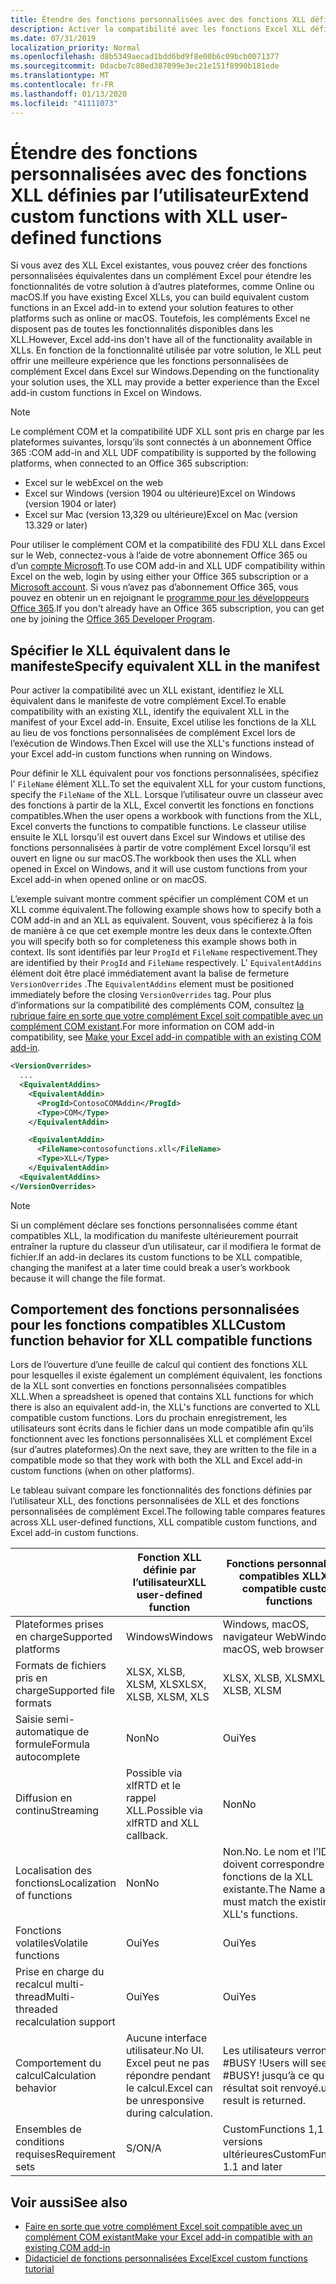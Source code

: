 ```yaml
---
title: Étendre des fonctions personnalisées avec des fonctions XLL définies par l’utilisateur
description: Activer la compatibilité avec les fonctions Excel XLL définies par l’utilisateur qui offrent une fonctionnalité équivalente à vos fonctions personnalisées
ms.date: 07/31/2019
localization_priority: Normal
ms.openlocfilehash: d8b5349aecad1bdd6bd9f8e00b6c09bcb0071377
ms.sourcegitcommit: 0dacbe7c80ed387099e3ec21e151f8990b181ede
ms.translationtype: MT
ms.contentlocale: fr-FR
ms.lasthandoff: 01/13/2020
ms.locfileid: "41111073"
---
```

# <a name="extend-custom-functions-with-xll-user-defined-functions"></a><span data-ttu-id="c9ac8-103">Étendre des fonctions personnalisées avec des fonctions XLL définies par l’utilisateur</span><span class="sxs-lookup"><span data-stu-id="c9ac8-103">Extend custom functions with XLL user-defined functions</span></span>

<span data-ttu-id="c9ac8-104">Si vous avez des XLL Excel existantes, vous pouvez créer des fonctions personnalisées équivalentes dans un complément Excel pour étendre les fonctionnalités de votre solution à d’autres plateformes, comme Online ou macOS.</span><span class="sxs-lookup"><span data-stu-id="c9ac8-104">If you have existing Excel XLLs, you can build equivalent custom functions in an Excel add-in to extend your solution features to other platforms such as online or macOS.</span></span> <span data-ttu-id="c9ac8-105">Toutefois, les compléments Excel ne disposent pas de toutes les fonctionnalités disponibles dans les XLL.</span><span class="sxs-lookup"><span data-stu-id="c9ac8-105">However, Excel add-ins don't have all of the functionality available in XLLs.</span></span> <span data-ttu-id="c9ac8-106">En fonction de la fonctionnalité utilisée par votre solution, le XLL peut offrir une meilleure expérience que les fonctions personnalisées de complément Excel dans Excel sur Windows.</span><span class="sxs-lookup"><span data-stu-id="c9ac8-106">Depending on the functionality your solution uses, the XLL may provide a better experience than the Excel add-in custom functions in Excel on Windows.</span></span>

> [!NOTE]
> <span data-ttu-id="c9ac8-107">Le complément COM et la compatibilité UDF XLL sont pris en charge par les plateformes suivantes, lorsqu’ils sont connectés à un abonnement Office 365 :</span><span class="sxs-lookup"><span data-stu-id="c9ac8-107">COM add-in and XLL UDF compatibility is supported by the following platforms, when connected to an Office 365 subscription:</span></span>
> - <span data-ttu-id="c9ac8-108">Excel sur le web</span><span class="sxs-lookup"><span data-stu-id="c9ac8-108">Excel on the web</span></span>
> - <span data-ttu-id="c9ac8-109">Excel sur Windows (version 1904 ou ultérieure)</span><span class="sxs-lookup"><span data-stu-id="c9ac8-109">Excel on Windows (version 1904 or later)</span></span>
> - <span data-ttu-id="c9ac8-110">Excel sur Mac (version 13,329 ou ultérieure)</span><span class="sxs-lookup"><span data-stu-id="c9ac8-110">Excel on Mac (version 13.329 or later)</span></span>
> 
> <span data-ttu-id="c9ac8-111">Pour utiliser le complément COM et la compatibilité des FDU XLL dans Excel sur le Web, connectez-vous à l’aide de votre abonnement Office 365 ou d’un [compte Microsoft](https://account.microsoft.com/account).</span><span class="sxs-lookup"><span data-stu-id="c9ac8-111">To use COM add-in and XLL UDF compatibility within Excel on the web, login by using either your Office 365 subscription or a [Microsoft account](https://account.microsoft.com/account).</span></span> <span data-ttu-id="c9ac8-112">Si vous n’avez pas d’abonnement Office 365, vous pouvez en obtenir un en rejoignant le [programme pour les développeurs Office 365](https://developer.microsoft.com/office/dev-program).</span><span class="sxs-lookup"><span data-stu-id="c9ac8-112">If you don't already have an Office 365 subscription, you can get one by joining the [Office 365 Developer Program](https://developer.microsoft.com/office/dev-program).</span></span>

## <a name="specify-equivalent-xll-in-the-manifest"></a><span data-ttu-id="c9ac8-113">Spécifier le XLL équivalent dans le manifeste</span><span class="sxs-lookup"><span data-stu-id="c9ac8-113">Specify equivalent XLL in the manifest</span></span>

<span data-ttu-id="c9ac8-114">Pour activer la compatibilité avec un XLL existant, identifiez le XLL équivalent dans le manifeste de votre complément Excel.</span><span class="sxs-lookup"><span data-stu-id="c9ac8-114">To enable compatibility with an existing XLL, identify the equivalent XLL in the manifest of your Excel add-in.</span></span> <span data-ttu-id="c9ac8-115">Ensuite, Excel utilise les fonctions de la XLL au lieu de vos fonctions personnalisées de complément Excel lors de l’exécution de Windows.</span><span class="sxs-lookup"><span data-stu-id="c9ac8-115">Then Excel will use the XLL's functions instead of your Excel add-in custom functions when running on Windows.</span></span>

<span data-ttu-id="c9ac8-116">Pour définir le XLL équivalent pour vos fonctions personnalisées, spécifiez l' `FileName` élément XLL.</span><span class="sxs-lookup"><span data-stu-id="c9ac8-116">To set the equivalent XLL for your custom functions, specify the `FileName` of the XLL.</span></span> <span data-ttu-id="c9ac8-117">Lorsque l’utilisateur ouvre un classeur avec des fonctions à partir de la XLL, Excel convertit les fonctions en fonctions compatibles.</span><span class="sxs-lookup"><span data-stu-id="c9ac8-117">When the user opens a workbook with functions from the XLL, Excel converts the functions to compatible functions.</span></span> <span data-ttu-id="c9ac8-118">Le classeur utilise ensuite le XLL lorsqu’il est ouvert dans Excel sur Windows et utilise des fonctions personnalisées à partir de votre complément Excel lorsqu’il est ouvert en ligne ou sur macOS.</span><span class="sxs-lookup"><span data-stu-id="c9ac8-118">The workbook then uses the XLL when opened in Excel on Windows, and it will use custom functions from your Excel add-in when opened online or on macOS.</span></span>

<span data-ttu-id="c9ac8-119">L’exemple suivant montre comment spécifier un complément COM et un XLL comme équivalent.</span><span class="sxs-lookup"><span data-stu-id="c9ac8-119">The following example shows how to specify both a COM add-in and an XLL as equivalent.</span></span> <span data-ttu-id="c9ac8-120">Souvent, vous spécifierez à la fois de manière à ce que cet exemple montre les deux dans le contexte.</span><span class="sxs-lookup"><span data-stu-id="c9ac8-120">Often you will specify both so for completeness this example shows both in context.</span></span> <span data-ttu-id="c9ac8-121">Ils sont identifiés par leur `ProgId` et `FileName` respectivement.</span><span class="sxs-lookup"><span data-stu-id="c9ac8-121">They are identified by their `ProgId` and `FileName` respectively.</span></span> <span data-ttu-id="c9ac8-122">L' `EquivalentAddins` élément doit être placé immédiatement avant la balise de fermeture `VersionOverrides` .</span><span class="sxs-lookup"><span data-stu-id="c9ac8-122">The `EquivalentAddins` element must be positioned immediately before the closing `VersionOverrides` tag.</span></span> <span data-ttu-id="c9ac8-123">Pour plus d’informations sur la compatibilité des compléments COM, consultez [la rubrique faire en sorte que votre complément Excel soit compatible avec un complément COM existant](../develop/make-office-add-in-compatible-with-existing-com-add-in.md).</span><span class="sxs-lookup"><span data-stu-id="c9ac8-123">For more information on COM add-in compatibility, see [Make your Excel add-in compatible with an existing COM add-in](../develop/make-office-add-in-compatible-with-existing-com-add-in.md).</span></span>

```xml
<VersionOverrides>
  ...
  <EquivalentAddins>
    <EquivalentAddin>
      <ProgId>ContosoCOMAddin</ProgId>
      <Type>COM</Type>
    </EquivalentAddin>

    <EquivalentAddin>
      <FileName>contosofunctions.xll</FileName>
      <Type>XLL</Type>
    </EquivalentAddin>
  <EquivalentAddins>
</VersionOverrides>
```

> [!NOTE]
> <span data-ttu-id="c9ac8-124">Si un complément déclare ses fonctions personnalisées comme étant compatibles XLL, la modification du manifeste ultérieurement pourrait entraîner la rupture du classeur d’un utilisateur, car il modifiera le format de fichier.</span><span class="sxs-lookup"><span data-stu-id="c9ac8-124">If an add-in declares its custom functions to be XLL compatible, changing the manifest at a later time could break a user’s workbook because it will change the file format.</span></span>

## <a name="custom-function-behavior-for-xll-compatible-functions"></a><span data-ttu-id="c9ac8-125">Comportement des fonctions personnalisées pour les fonctions compatibles XLL</span><span class="sxs-lookup"><span data-stu-id="c9ac8-125">Custom function behavior for XLL compatible functions</span></span>

<span data-ttu-id="c9ac8-126">Lors de l’ouverture d’une feuille de calcul qui contient des fonctions XLL pour lesquelles il existe également un complément équivalent, les fonctions de la XLL sont converties en fonctions personnalisées compatibles XLL.</span><span class="sxs-lookup"><span data-stu-id="c9ac8-126">When a spreadsheet is opened that contains XLL functions for which there is also an equivalent add-in, the XLL's functions are converted to XLL compatible custom functions.</span></span> <span data-ttu-id="c9ac8-127">Lors du prochain enregistrement, les utilisateurs sont écrits dans le fichier dans un mode compatible afin qu’ils fonctionnent avec les fonctions personnalisées XLL et complément Excel (sur d’autres plateformes).</span><span class="sxs-lookup"><span data-stu-id="c9ac8-127">On the next save, they are written to the file in a compatible mode so that they work with both the XLL and Excel add-in custom functions (when on other platforms).</span></span>

<span data-ttu-id="c9ac8-128">Le tableau suivant compare les fonctionnalités des fonctions définies par l’utilisateur XLL, des fonctions personnalisées de XLL et des fonctions personnalisées de complément Excel.</span><span class="sxs-lookup"><span data-stu-id="c9ac8-128">The following table compares features across XLL user-defined functions, XLL compatible custom functions, and Excel add-in custom functions.</span></span>

|         |<span data-ttu-id="c9ac8-129">Fonction XLL définie par l’utilisateur</span><span class="sxs-lookup"><span data-stu-id="c9ac8-129">XLL user-defined function</span></span> |<span data-ttu-id="c9ac8-130">Fonctions personnalisées compatibles XLL</span><span class="sxs-lookup"><span data-stu-id="c9ac8-130">XLL compatible custom functions</span></span> |<span data-ttu-id="c9ac8-131">Fonction personnalisée de complément Excel</span><span class="sxs-lookup"><span data-stu-id="c9ac8-131">Excel add-in custom function</span></span> |
|---------|---------|---------|---------|
| <span data-ttu-id="c9ac8-132">Plateformes prises en charge</span><span class="sxs-lookup"><span data-stu-id="c9ac8-132">Supported platforms</span></span> | <span data-ttu-id="c9ac8-133">Windows</span><span class="sxs-lookup"><span data-stu-id="c9ac8-133">Windows</span></span> | <span data-ttu-id="c9ac8-134">Windows, macOS, navigateur Web</span><span class="sxs-lookup"><span data-stu-id="c9ac8-134">Windows, macOS, web browser</span></span> | <span data-ttu-id="c9ac8-135">Windows, macOS, navigateur Web</span><span class="sxs-lookup"><span data-stu-id="c9ac8-135">Windows, macOS, web browser</span></span> |
| <span data-ttu-id="c9ac8-136">Formats de fichiers pris en charge</span><span class="sxs-lookup"><span data-stu-id="c9ac8-136">Supported file formats</span></span> | <span data-ttu-id="c9ac8-137">XLSX, XLSB, XLSM, XLS</span><span class="sxs-lookup"><span data-stu-id="c9ac8-137">XLSX, XLSB, XLSM, XLS</span></span> | <span data-ttu-id="c9ac8-138">XLSX, XLSB, XLSM</span><span class="sxs-lookup"><span data-stu-id="c9ac8-138">XLSX, XLSB, XLSM</span></span> | <span data-ttu-id="c9ac8-139">XLSX, XLSB, XLSM</span><span class="sxs-lookup"><span data-stu-id="c9ac8-139">XLSX, XLSB, XLSM</span></span> |
| <span data-ttu-id="c9ac8-140">Saisie semi-automatique de formule</span><span class="sxs-lookup"><span data-stu-id="c9ac8-140">Formula autocomplete</span></span> | <span data-ttu-id="c9ac8-141">Non</span><span class="sxs-lookup"><span data-stu-id="c9ac8-141">No</span></span> | <span data-ttu-id="c9ac8-142">Oui</span><span class="sxs-lookup"><span data-stu-id="c9ac8-142">Yes</span></span> | <span data-ttu-id="c9ac8-143">Oui</span><span class="sxs-lookup"><span data-stu-id="c9ac8-143">Yes</span></span> |
| <span data-ttu-id="c9ac8-144">Diffusion en continu</span><span class="sxs-lookup"><span data-stu-id="c9ac8-144">Streaming</span></span> | <span data-ttu-id="c9ac8-145">Possible via xlfRTD et le rappel XLL.</span><span class="sxs-lookup"><span data-stu-id="c9ac8-145">Possible via xlfRTD and XLL callback.</span></span> | <span data-ttu-id="c9ac8-146">Non</span><span class="sxs-lookup"><span data-stu-id="c9ac8-146">No</span></span> | <span data-ttu-id="c9ac8-147">Oui</span><span class="sxs-lookup"><span data-stu-id="c9ac8-147">Yes</span></span> |
| <span data-ttu-id="c9ac8-148">Localisation des fonctions</span><span class="sxs-lookup"><span data-stu-id="c9ac8-148">Localization of functions</span></span> | <span data-ttu-id="c9ac8-149">Non</span><span class="sxs-lookup"><span data-stu-id="c9ac8-149">No</span></span> | <span data-ttu-id="c9ac8-150">Non.</span><span class="sxs-lookup"><span data-stu-id="c9ac8-150">No.</span></span> <span data-ttu-id="c9ac8-151">Le nom et l’ID doivent correspondre aux fonctions de la XLL existante.</span><span class="sxs-lookup"><span data-stu-id="c9ac8-151">The Name and ID must match the existing XLL's functions.</span></span> | <span data-ttu-id="c9ac8-152">Oui</span><span class="sxs-lookup"><span data-stu-id="c9ac8-152">Yes</span></span> |
| <span data-ttu-id="c9ac8-153">Fonctions volatiles</span><span class="sxs-lookup"><span data-stu-id="c9ac8-153">Volatile functions</span></span> | <span data-ttu-id="c9ac8-154">Oui</span><span class="sxs-lookup"><span data-stu-id="c9ac8-154">Yes</span></span> | <span data-ttu-id="c9ac8-155">Oui</span><span class="sxs-lookup"><span data-stu-id="c9ac8-155">Yes</span></span> | <span data-ttu-id="c9ac8-156">Oui</span><span class="sxs-lookup"><span data-stu-id="c9ac8-156">Yes</span></span> |
| <span data-ttu-id="c9ac8-157">Prise en charge du recalcul multi-thread</span><span class="sxs-lookup"><span data-stu-id="c9ac8-157">Multi-threaded recalculation support</span></span> | <span data-ttu-id="c9ac8-158">Oui</span><span class="sxs-lookup"><span data-stu-id="c9ac8-158">Yes</span></span> | <span data-ttu-id="c9ac8-159">Oui</span><span class="sxs-lookup"><span data-stu-id="c9ac8-159">Yes</span></span> | <span data-ttu-id="c9ac8-160">Oui</span><span class="sxs-lookup"><span data-stu-id="c9ac8-160">Yes</span></span> |
| <span data-ttu-id="c9ac8-161">Comportement du calcul</span><span class="sxs-lookup"><span data-stu-id="c9ac8-161">Calculation behavior</span></span> | <span data-ttu-id="c9ac8-162">Aucune interface utilisateur.</span><span class="sxs-lookup"><span data-stu-id="c9ac8-162">No UI.</span></span> <span data-ttu-id="c9ac8-163">Excel peut ne pas répondre pendant le calcul.</span><span class="sxs-lookup"><span data-stu-id="c9ac8-163">Excel can be unresponsive during calculation.</span></span> | <span data-ttu-id="c9ac8-164">Les utilisateurs verront #BUSY !</span><span class="sxs-lookup"><span data-stu-id="c9ac8-164">Users will see #BUSY!</span></span> <span data-ttu-id="c9ac8-165">jusqu’à ce qu’un résultat soit renvoyé.</span><span class="sxs-lookup"><span data-stu-id="c9ac8-165">until a result is returned.</span></span> | <span data-ttu-id="c9ac8-166">Les utilisateurs verront #BUSY !</span><span class="sxs-lookup"><span data-stu-id="c9ac8-166">Users will see #BUSY!</span></span> <span data-ttu-id="c9ac8-167">jusqu’à ce qu’un résultat soit renvoyé.</span><span class="sxs-lookup"><span data-stu-id="c9ac8-167">until a result is returned.</span></span> |
| <span data-ttu-id="c9ac8-168">Ensembles de conditions requises</span><span class="sxs-lookup"><span data-stu-id="c9ac8-168">Requirement sets</span></span> | <span data-ttu-id="c9ac8-169">S/O</span><span class="sxs-lookup"><span data-stu-id="c9ac8-169">N/A</span></span> | <span data-ttu-id="c9ac8-170">CustomFunctions 1,1 et versions ultérieures</span><span class="sxs-lookup"><span data-stu-id="c9ac8-170">CustomFunctions 1.1 and later</span></span> | <span data-ttu-id="c9ac8-171">CustomFunctions 1,1 et versions ultérieures</span><span class="sxs-lookup"><span data-stu-id="c9ac8-171">CustomFunctions 1.1 and later</span></span> |

## <a name="see-also"></a><span data-ttu-id="c9ac8-172">Voir aussi</span><span class="sxs-lookup"><span data-stu-id="c9ac8-172">See also</span></span>

- [<span data-ttu-id="c9ac8-173">Faire en sorte que votre complément Excel soit compatible avec un complément COM existant</span><span class="sxs-lookup"><span data-stu-id="c9ac8-173">Make your Excel add-in compatible with an existing COM add-in</span></span>](../develop/make-office-add-in-compatible-with-existing-com-add-in.md)
- [<span data-ttu-id="c9ac8-174">Didacticiel de fonctions personnalisées Excel</span><span class="sxs-lookup"><span data-stu-id="c9ac8-174">Excel custom functions tutorial</span></span>](../tutorials/excel-tutorial-create-custom-functions.md)
